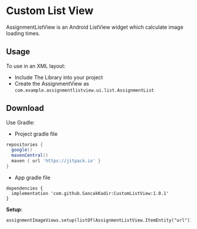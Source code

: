 # Custom List View

AssignmentListView is an Android ListView widget which calculate image loading times.

## Usage
To use in an XML layout:
 - Include The Library into your project
 - Create the AssignmentView as `com.example.assignmentlistview.ui.list.AssignmentList`

Download
--------
Use Gradle:

- Project gradle file
```gradle
repositories {
  google()
  mavenCentral()
  maven { url 'https://jitpack.io' }
}
```
- App gradle file

```
dependencies {
  implementation 'com.github.SancakKadir:CustomListView:1.0.1'
}
```

**Setup**:
    
    assignmentImageViews.setup(listOf(AssignmentListView.ItemEntity("url")))
